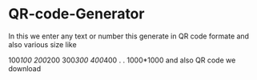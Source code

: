 # QR-code-Generator

In this we enter any text or number this generate in QR code formate and also various size like

100*100
200*200
300*300
400*400
.
.
1000*1000
and also QR code we download
